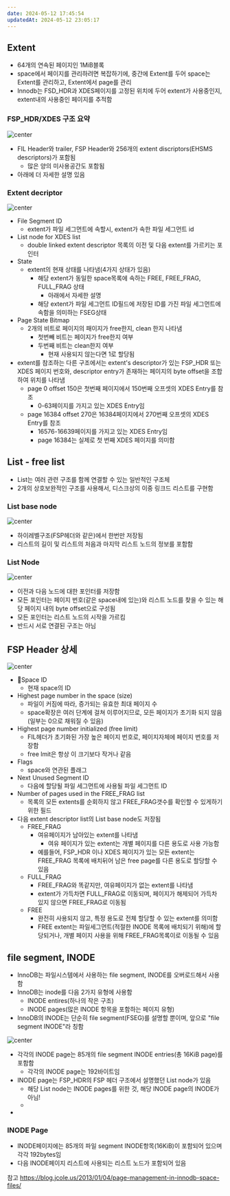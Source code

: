 ```yaml
---
date: 2024-05-12 17:45:54
updatedAt: 2024-05-12 23:05:17
---
```


## Extent
- 64개의 연속된 페이지인 1MiB블록
- space에서 페이지를 관리하려면 복잡하기에, 중간에 Extent를 두어 space는 Extent를 관리하고, Extent에서 page를 관리
- Innodb는 FSD_HDR과 XDES페이지를 고정된 위치에 두어 extent가 사용중인지, extent내의 사용중인 페이지를 추적함

### FSP_HDR/XDES 구조 요약
![center](Pasted%20image%2020240512174953.png)
- FIL Header와 trailer, FSP Header와 256개의 extent discriptors(EHSMS descriptors)가 포함됨
	- 많은 양의 미사용공간도 포함됨
- 아래에 더 자세한 설명 있음

### Extent decriptor
![center](Pasted%20image%2020240512175239.png)
- File Segment ID
	- extent가 파일 세그먼트에 속할시, extent가 속한 파일 세그먼트 id
- List node for XDES list
	- double linked extent descriptor 목록의 이전 및 다음 extent를 가르키는 포인터
- State
	- extent의 현재 상태를 나타냄(4가지 상태가 있음)
		- 해당 extent가 동일한 space목록에 속하는 FREE, FREE_FRAG, FULL_FRAG 상태
			- 아래에서 자세한 설명
		- 해당 extent가 파일 세그먼트 ID필드에 저장된 ID를 가진 파일 세그먼트에 속함을 의미하는 FSEG상태
- Page State Bitmap
	- 2개의 비트로 페이지의 패이지가 free한지, clean 한지 나타냄
		- 첫번빼 비트는 페이지가 free한지 여부
		- 두번째 비트는 clean한지 여부
			- 현재 사용되지 않는다면 1로 할당됨
- extent를 참조하는 다른 구조에서는 extent's descriptor가 있는 FSP_HDR 또는 XDES 페이지 번호와, descriptor entry가 존재하는 페이지의 byte offset을 조합하여 위치를 나타냄
	- page 0 offset 150은 첫번째 페이지에서 150번째 오프셋의 XDES Entry를 참조
		- 0-63페이지를 가지고 있는 XDES Entry임
	- page 16384 offset 270은 16384페이지에서 270번째 오프셋의 XDES Entry를 참조
		- 16576-16639페이지를 가지고 있는 XDES Entry임
		- page 16384는 실제로 첫 번째 XDES 페이지를 의미함



## List - free list
- List는 여러 관련 구조를 함께 연결할 수 있는 일반적인 구조체
- 2개의 상호보완적인 구조를 사용해서, 디스크상의 이중 링크드 리스트를 구현함
### List base node
![center](Pasted%20image%2020240512201648.png)
- 하이레벨구조(FSP헤더와 같은)에서 한번만 저장됨
- 리스트의 길이 및 리스트의 처음과 마지막 리스트 노드의 정보를 포함함

### List Node
![center](Pasted%20image%2020240512201700.png)
- 이전과 다음 노드에 대한 포인터를 저장함
- 모든 포인터는 페이지 번호(같은 space내에 있는)와 리스트 노드를 찾을 수 있는 해당 페이지 내의 byte offset으로 구성됨
- 모든 포인터는 리스트 노드의 시작을 가르킴
- 반드시 서로 연결된 구조는 아님

## FSP Header 상세
![center](Pasted%20image%2020240512201947.png)
- Space ID
	- 현재 space의 ID
- Highest page number in the space (size)
	- 파일이 커짐에 따라, 증가되는 유효한 최대 페이지 수
	- space확장은 여러 단계에 걸쳐 이루어지므로, 모든 페이지가 초기화 되지 않음(일부는 0으로 채워질 수 있음)
- Highest page number initialized (free limit)
	- FIL헤더가 초기화된 가장 높은 페이지 번호로, 페이지자체에 페이지 번호를 저장함
	- free lmit은 항상 이 크기보다 작거나 같음
- Flags
	- space와 연관된 플래그
- Next Unused Segment ID
	- 다음에 할당될 파일 세그먼트에 사용될 파일 세그먼트 ID
- Number of pages used in the FREE_FRAG list
	- 목록의 모든 extents를 순회하지 않고 FREE_FRAG갯수를 확인할 수 있게하기 위한 필드
- 다음 extent descriptor list의 List base node도 저장됨
	- FREE_FRAG
		- 여유페이지가 남아있는 extent를 나타냄
			- 여유 페이지가 있는 extent는 개별 페이지를 다른 용도로 사용 가능함
		- 예를들어, FSP_HDR 이나 XDES 페이지가 있는 모든 extent는 FREE_FRAG 목록에 배치뒤어 남은 free page를 다른 용도로 할당할 수 있음
	- FULL_FRAG
		- FREE_FRAG와 똑같지만, 여유페이지가 없는 extent를 나타냄
		- extent가 가득차면 FULL_FRAG로 이동되며, 페이지가 해제되어 가득차 있지 않으면 FREE_FRAG로 이동됨
	- FREE
		- 완전히 사용되지 않고, 특정 용도로 전체 할당할 수 있는 extent를 의미함
		- FREE extent는 파일세그먼트(적절한 INODE 목록에 배치되기 위해)에 할당되거나, 개별 페이지 사용을 위해 FREE_FRAG목록이로 이동될 수 있음
## file segment, INODE
- InnoDB는 파일시스템에서 사용하는 file segment, INODE를 오버로드해서 사용함
- InnoDB는 inode를 다음 2가지 유형에 사용함
	- INODE entires(하나의 작은 구조)
	- INODE pages(많은 INODE 항목을 포함하는 페이지 유형)
- InnoDB의 INODE는 단순히 file segment(FSEG)를 설명할 뿐이며, 앞으로 "file segment INODE"라 칭함

![center](Pasted%20image%2020240512220333.png)

- 각각의 INODE page는 85개의 file segment INODE entries(총 16KiB page)를 포함함
	- 각각의 INODE page는 192바이트임
- INODE page는 FSP_HDR의 FSP 헤더 구조에서 설명했던 List node가 있음
	- 해당 List node는 INODE pages를 위한 것, 해당 INODE page의 INODE가 아님!
	- 
- 
### INODE Page
- INODE페이지에는 85개의 파일 segment INODE항목(16KiB)이 포함되어 있으며 각각 192bytes임
- 다음 INODE페이지 리스트에 사용되는 리스트 노드가 포함되어 있음




참고
https://blog.jcole.us/2013/01/04/page-management-in-innodb-space-files/